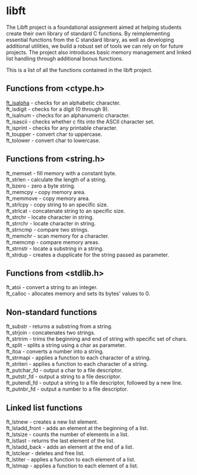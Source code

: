 # libft

The Libft project is a foundational assignment aimed at helping students create their own library of standard C functions. By reimplementing essential functions from the C standard library, as well as developing additional utilities, we build a robust set of tools we can rely on for future projects. The project also introduces basic memory management and linked list handling through additional bonus functions.

This is a list of all the functions contained in the libft project.

## Functions from <ctype.h>

[ft_isalpha](ft_isalpha) - checks for an alphabetic character.  
ft_isdigit - checks for a digit (0 through 9).  
ft_isalnum - checks for an alphanumeric character.  
ft_isascii - checks whether c fits into the ASCII character set.  
ft_isprint - checks for any printable character.  
ft_toupper - convert char to uppercase.  
ft_tolower - convert char to lowercase.  

## Functions from <string.h>

ft_memset - fill memory with a constant byte.  
ft_strlen - calculate the length of a string.  
ft_bzero - zero a byte string.  
ft_memcpy - copy memory area.  
ft_memmove - copy memory area.  
ft_strlcpy - copy string to an specific size.  
ft_strlcat - concatenate string to an specific size.  
ft_strchr - locate character in string.  
ft_strrchr - locate character in string.  
ft_strncmp - compare two strings.  
ft_memchr - scan memory for a character.  
ft_memcmp - compare memory areas.  
ft_strnstr - locate a substring in a string.  
ft_strdup - creates a dupplicate for the string passed as parameter.  

## Functions from <stdlib.h>

ft_atoi - convert a string to an integer.  
ft_calloc - allocates memory and sets its bytes' values to 0.  

## Non-standard functions

ft_substr - returns a substring from a string.  
ft_strjoin - concatenates two strings.  
ft_strtrim - trims the beginning and end of string with specific set of chars.  
ft_split - splits a string using a char as parameter.  
ft_itoa - converts a number into a string.  
ft_strmapi - applies a function to each character of a string.  
ft_striteri - applies a function to each character of a string.  
ft_putchar_fd - output a char to a file descriptor.  
ft_putstr_fd - output a string to a file descriptor.  
ft_putendl_fd - output a string to a file descriptor, followed by a new line.  
ft_putnbr_fd - output a number to a file descriptor.  

## Linked list functions

ft_lstnew - creates a new list element.  
ft_lstadd_front - adds an element at the beginning of a list.  
ft_lstsize - counts the number of elements in a list.  
ft_lstlast - returns the last element of the list.  
ft_lstadd_back - adds an element at the end of a list.  
ft_lstclear - deletes and free list.  
ft_lstiter - applies a function to each element of a list.  
ft_lstmap - applies a function to each element of a list.  
